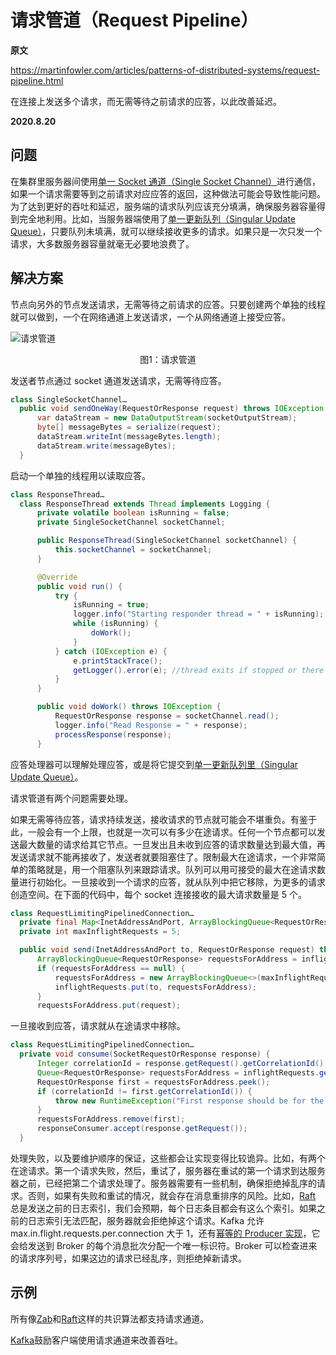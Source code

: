 # 请求管道（Request Pipeline）

**原文**

https://martinfowler.com/articles/patterns-of-distributed-systems/request-pipeline.html

在连接上发送多个请求，而无需等待之前请求的应答，以此改善延迟。

**2020.8.20**

## 问题

在集群里服务器间使用[单一 Socket 通道（Single Socket Channel）](single-socket-channel.md)进行通信，如果一个请求需要等到之前请求对应应答的返回，这种做法可能会导致性能问题。为了达到更好的吞吐和延迟，服务端的请求队列应该充分填满，确保服务器容量得到完全地利用。比如，当服务器端使用了[单一更新队列（Singular Update Queue）](singular-update-queue.md)，只要队列未填满，就可以继续接收更多的请求。如果只是一次只发一个请求，大多数服务器容量就毫无必要地浪费了。

## 解决方案

节点向另外的节点发送请求，无需等待之前请求的应答。只要创建两个单独的线程就可以做到，一个在网络通道上发送请求，一个从网络通道上接受应答。

![请求管道](https://ngte-superbed.oss-cn-beijing.aliyuncs.com/book/patterns-of-distributed-systems/single-socket-channel.png)

<center>图1：请求管道</center>

发送者节点通过 socket 通道发送请求，无需等待应答。

```java
class SingleSocketChannel…
  public void sendOneWay(RequestOrResponse request) throws IOException {
      var dataStream = new DataOutputStream(socketOutputStream);
      byte[] messageBytes = serialize(request);
      dataStream.writeInt(messageBytes.length);
      dataStream.write(messageBytes);
  }
```

启动一个单独的线程用以读取应答。

```java
class ResponseThread…
  class ResponseThread extends Thread implements Logging {
      private volatile boolean isRunning = false;
      private SingleSocketChannel socketChannel;

      public ResponseThread(SingleSocketChannel socketChannel) {
          this.socketChannel = socketChannel;
      }

      @Override
      public void run() {
          try {
              isRunning = true;
              logger.info("Starting responder thread = " + isRunning);
              while (isRunning) {
                  doWork();
              }
          } catch (IOException e) {
              e.printStackTrace();
              getLogger().error(e); //thread exits if stopped or there is IO error
          }
      }

      public void doWork() throws IOException {
          RequestOrResponse response = socketChannel.read();
          logger.info("Read Response = " + response);
          processResponse(response);
      }
```

应答处理器可以理解处理应答，或是将它提交到[单一更新队列里（Singular Update Queue）](https://martinfowler.com/articles/patterns-of-distributed-systems/singular-update-queue.html)。

请求管道有两个问题需要处理。

如果无需等待应答，请求持续发送，接收请求的节点就可能会不堪重负。有鉴于此，一般会有一个上限，也就是一次可以有多少在途请求。任何一个节点都可以发送最大数量的请求给其它节点。一旦发出且未收到应答的请求数量达到最大值，再发送请求就不能再接收了，发送者就要阻塞住了。限制最大在途请求，一个非常简单的策略就是，用一个阻塞队列来跟踪请求。队列可以用可接受的最大在途请求数量进行初始化。一旦接收到一个请求的应答，就从队列中把它移除，为更多的请求创造空间。在下面的代码中，每个 socket 连接接收的最大请求数量是 5 个。

```java
class RequestLimitingPipelinedConnection…
  private final Map<InetAddressAndPort, ArrayBlockingQueue<RequestOrResponse>> inflightRequests = new ConcurrentHashMap<>();
  private int maxInflightRequests = 5;

  public void send(InetAddressAndPort to, RequestOrResponse request) throws InterruptedException {
      ArrayBlockingQueue<RequestOrResponse> requestsForAddress = inflightRequests.get(to);
      if (requestsForAddress == null) {
          requestsForAddress = new ArrayBlockingQueue<>(maxInflightRequests);
          inflightRequests.put(to, requestsForAddress);
      }
      requestsForAddress.put(request);
```

一旦接收到应答，请求就从在途请求中移除。

```java
class RequestLimitingPipelinedConnection…
  private void consume(SocketRequestOrResponse response) {
      Integer correlationId = response.getRequest().getCorrelationId();
      Queue<RequestOrResponse> requestsForAddress = inflightRequests.get(response.getAddress());
      RequestOrResponse first = requestsForAddress.peek();
      if (correlationId != first.getCorrelationId()) {
          throw new RuntimeException("First response should be for the first request");
      }
      requestsForAddress.remove(first);
      responseConsumer.accept(response.getRequest());
  }
```

处理失败，以及要维护顺序的保证，这些都会让实现变得比较诡异。比如，有两个在途请求。第一个请求失败，然后，重试了，服务器在重试的第一个请求到达服务器之前，已经把第二个请求处理了。服务器需要有一些机制，确保拒绝掉乱序的请求。否则，如果有失败和重试的情况，就会存在消息重排序的风险。比如，[Raft](https://raft.github.io/) 总是发送之前的日志索引，我们会预期，每个日志条目都会有这么个索引。如果之前的日志索引无法匹配，服务器就会拒绝掉这个请求。Kafka 允许 max.in.flight.requests.per.connection 大于 1，还有[幂等的 Producer 实现](https://cwiki.apache.org/confluence/display/KAFKA/Idempotent+Producer)，它会给发送到 Broker 的每个消息批次分配一个唯一标识符。Broker 可以检查进来的请求序列号，如果这边的请求已经乱序，则拒绝掉新请求。

## 示例

所有像[Zab](https://zookeeper.apache.org/doc/r3.4.13/zookeeperInternals.html#sc_atomicBroadcast)和[Raft](https://raft.github.io/)这样的共识算法都支持请求通道。

[Kafka](https://kafka.apache.org/protocol)鼓励客户端使用请求通道来改善吞吐。
